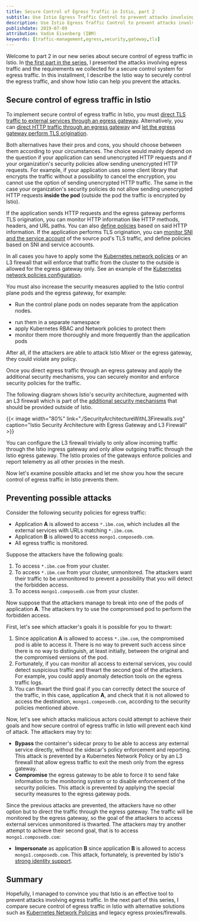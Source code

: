 ```yaml
---
title: Secure Control of Egress Traffic in Istio, part 2
subtitle: Use Istio Egress Traffic Control to prevent attacks involving egress traffic
description: Use Istio Egress Traffic Control to prevent attacks involving egress traffic.
publishdate: 2019-07-09
attribution: Vadim Eisenberg (IBM)
keywords: [traffic-management,egress,security,gateway,tls]
---
```


Welcome to part 2 in our new series about secure control of egress traffic in Istio.
In [the first part in the series](/blog/2019/egress-traffic-control-in-istio-part-1/), I presented the attacks involving
egress traffic and the requirements we collected for a secure control system for egress traffic.
In this installment, I describe the Istio way to securely control the egress traffic, and show how Istio can help you
prevent the attacks.

## Secure control of egress traffic in Istio

To implement secure control of egress traffic in Istio, you must
[direct TLS traffic to external services through an egress gateway](/docs/tasks/traffic-management/egress/egress-gateway/#egress-gateway-for-https-traffic).
Alternatively, you
can [direct HTTP traffic through an egress gateway](/docs/tasks/traffic-management/egress/egress-gateway/#egress-gateway-for-http-traffic)
and [let the egress gateway perform TLS origination](/docs/tasks/traffic-management/egress/egress-gateway-tls-origination/#perform-tls-origination-with-an-egress-gateway).

Both alternatives have their pros and cons, you should choose between them according to your circumstances. The choice would mainly depend on the question if your application can send unencrypted HTTP requests and if your organization's security policies allow sending unencrypted HTTP requests. For example, if your application uses some client library that encrypts the traffic without a possibility to cancel the encryption, you cannot use the option of sending unencrypted HTTP traffic.
The same in the case your organization's security policies do not allow sending unencrypted HTTP requests
**inside the pod** (outside the pod the traffic is encrypted by Istio).

If the application sends HTTP requests and the egress gateway performs TLS origination, you can monitor HTTP
information like HTTP methods, headers, and URL paths. You can also
[define policies](/blog/2018/egress-monitoring-access-control) based on said HTTP information. If the application
performs TLS origination, you can
[monitor SNI and the service account](/docs/tasks/traffic-management/egress/egress_sni_monitoring_and_policies/) of the
source pod's TLS traffic, and define policies based on SNI and service accounts.

In all cases you have to apply some
the [Kubernetes network policies](https://kubernetes.io/docs/concepts/services-networking/network-policies/) or an L3
firewall that will enforce that traffic from the cluster to the outside is allowed for the egress gateway only. See
an example of the [Kubernetes network policies configuration](/docs/tasks/traffic-management/egress/egress-gateway/#apply-kubernetes-network-policies).

You must also increase the security measures applied to the Istio control plane pods and the egress gateway, for example:

- Run the control plane pods on nodes separate from the application nodes.
* run them in a separate namespace
* apply Kubernetes RBAC and Network policies to protect them
* monitor them more thoroughly and more frequently than the application pods

After all, if the attackers are able to attack Istio Mixer or the egress gateway, they could
violate any policy.

Once you direct egress traffic through an egress gateway and apply the additional security mechanisms,
you can securely monitor and enforce security policies for the traffic.

The following diagram shows Istio's security architecture, augmented with an L3 firewall which is part of the
[additional security mechanisms](/docs/tasks/traffic-management/egress/egress-gateway/#additional-security-considerations)
that should be provided outside of Istio.

{{< image width="80%" link="./SecurityArchitectureWithL3Firewalls.svg" caption="Istio Security Architecture with Egress Gateway and L3 Firewall" >}}

You can configure the L3 firewall trivially to only allow incoming traffic through the Istio ingress gateway and
only allow outgoing traffic through the Istio egress gateway. The Istio proxies of the gateways enforce policies and report telemetry as all other proxies in the mesh.

Now let's examine possible attacks and let me show you how the secure control of egress traffic in Istio prevents them.

## Preventing possible attacks

Consider the following security policies for egress traffic:

* Application **A** is allowed to access `*.ibm.com`, which includes all the external services with URLs matching
`*.ibm.com`.
* Application **B** is allowed to access `mongo1.composedb.com`.
* All egress traffic is monitored.

Suppose the attackers have the following goals:

1. To access `*.ibm.com` from your cluster.
1. To access `*.ibm.com` from your cluster, unmonitored. The attackers want their traffic to be unmonitored to prevent a
possibility that you will detect the forbidden access.
1. To access `mongo1.composedb.com` from your cluster.

Now suppose that the attackers manage to break into one of the pods of application **A**. The attackers try to use the compromised pod to perform the forbidden access.

First, let's see which attacker's goals it is possible for you to thwart:

1. Since application **A** is allowed to access `*.ibm.com`, the compromised pod is able to access it. There is no way to prevent such access since there is no way to distinguish, at
least initially, between the original and the compromised versions of the pod.
1. Fortunately, if you can monitor all
access to external services, you could detect suspicious traffic and thwart the second goal of the attackers.
For example, you could apply anomaly detection tools on the egress traffic logs.
1. You can thwart the third goal if you can correctly detect the source of the traffic, in this case, application **A**,
and check that it is not allowed to access the destination, `mongo1.composedb.com`, according to the security policies
mentioned above.

Now, let's see which attacks malicious actors could attempt to achieve their goals and how secure control of egress
traffic in Istio will prevent each kind of attack. The attackers may try to:

* **Bypass** the container's sidecar proxy to be able to access any external service directly, without the sidecar's
   policy enforcement and reporting. This attack is prevented by a Kubernetes Network Policy or by an L3 firewall that
   allow egress traffic to exit the mesh only from the egress gateway.
* **Compromise** the egress gateway to be able to force it to send fake information to the monitoring system or to
   disable enforcement of the security policies. This attack is prevented by applying the special security measures to
   the egress gateway pods.

Since the previous attacks are prevented, the attackers have no other option but to direct the traffic through the
egress gateway. The traffic will be monitored by the egress gateway, so the goal of the attackers to access
external services unmonitored is thwarted. The attackers may try another attempt to achieve their second goal,
that is to access `mongo1.composedb.com`:

* **Impersonate** as application **B** since application **B** is allowed to access `mongo1.composedb.com`. This attack, fortunately, is prevented by Istio's [strong identity support](/docs/concepts/security/#istio-identity).

## Summary

Hopefully, I managed to convince you that Istio is an effective tool to prevent attacks involving egress
traffic. In the next part of this series, I compare secure control of egress traffic in Istio with alternative
solutions such as
[Kubernetes Network Policies](https://kubernetes.io/docs/concepts/services-networking/network-policies/) and legacy
egress proxies/firewalls.
